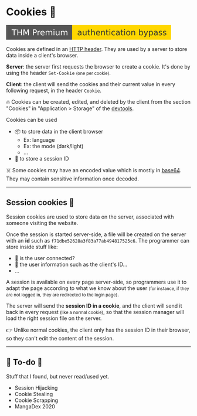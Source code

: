 # Cookies 🍪

<div class="row row-cols-md-2"><div>

[![authenticationbypass](../../../../cybersecurity/_badges/thmp/authenticationbypass.svg)](https://tryhackme.com/room/authenticationbypass)

Cookies are defined in an [HTTP header](/operating-systems/networking/protocols/http.md). They are used by a server to store data inside a client's browser.

**Server**: the server first requests the browser to create a cookie. It's done by using the header `Set-Cookie` <small>(one per cookie)</small>.

**Client**: the client will send the cookies and their current value in every following request, in the header `Cookie`.

🔥 Cookies can be created, edited, and deleted by the client from the section  "Cookies" in "Application > Storage" of the [devtools](../index.md#-developer-tools-devtools-).
</div><div>

Cookies can be used

* 📦 to store data in the client browser
  * Ex: language
  * Ex: the mode (dark/light)
  * ...
* 👑 to store a session ID

☠️️ Some cookies may have an encoded value which is mostly in [base64](/tools-and-frameworks/knowledge/encoding/index.md#base64---). They may contain sensitive information once decoded.
</div></div>

<hr class="sep-both">

## Session cookies 🐲

<div class="row row-cols-md-2"><div>

Session cookies are used to store data on the server, associated with someone visiting the website. 

Once the session is started server-side, a file will be created on the server with an **id** such as `f71dbe52628a3f83a77ab494817525c6`. The programmer can store inside stuff like:

* 🧑 is the user connected?
* 🔑 the user information such as the client's ID...
* ...
</div><div>

A session is available on every page server-side, so programmers use it to adapt the page according to what we know about the user <small>(for instance, if they are not logged in, they are redirected to the login page)</small>.

The server will send the **session ID in a cookie**, and the client will send it back in every request <small>(like a normal cookie)</small>, so that the session manager will load the right session file on the server.

👉 Unlike normal cookies, the client only has the session ID in their browser, so they can't edit the content of the session.
</div></div>

<hr class="sep-both">

## 👻 To-do 👻

Stuff that I found, but never read/used yet.

<div class="row row-cols-md-2"><div>

* Session Hijacking
* Cookie Stealing
* Cookie Scrapping
* MangaDex 2020
</div><div>


</div></div>